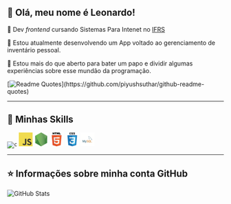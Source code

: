 ## 🌟 Olá, meu nome é <strong>Leonardo!</strong>

📕 Dev _frontend_ cursando Sistemas Para Intenet no <a href="https://www.poa.ifrs.edu.br/">IFRS</a>

🔭 Estou atualmente desenvolvendo um App voltado ao gerenciamento de inventário pessoal.

💬 Estou mais do que aberto para bater um papo e dividir algumas experiências sobre esse mundão da programação.

[![Readme Quotes](https://quotes-github-readme.vercel.app/api?type=horizontal&theme=dracula&quote=Codes%20are%20a%20puzzle.%20A%20game,%20just%20like%20any%20other%20game.&author=Alan%20Turing.)](https://github.com/piyushsuthar/github-readme-quotes)

---

## 🚀 Minhas Skills

<code><img height="32" src="https://cdn.iconscout.com/icon/free/png-512/c-programming-569564.png" alt="c"/></code>
<code><img height="32" src="https://raw.githubusercontent.com/github/explore/80688e429a7d4ef2fca1e82350fe8e3517d3494d/topics/javascript/javascript.png" alt="Javascript"/></code>
<code><img height="32" src="https://raw.githubusercontent.com/github/explore/80688e429a7d4ef2fca1e82350fe8e3517d3494d/topics/nodejs/nodejs.png" alt="Nodejs"/></code>
<code><img height="32" src="https://raw.githubusercontent.com/github/explore/80688e429a7d4ef2fca1e82350fe8e3517d3494d/topics/html/html.png" alt="HTML5"/></code>
<code><img height="32" src="https://raw.githubusercontent.com/github/explore/80688e429a7d4ef2fca1e82350fe8e3517d3494d/topics/css/css.png" alt="CSS"/></code>
<code><img height="32" src="https://raw.githubusercontent.com/github/explore/80688e429a7d4ef2fca1e82350fe8e3517d3494d/topics/mysql/mysql.png" alt="MySQL"/></code>



---

## ⭐ Informações sobre minha conta GitHub

![GitHub Stats](https://github-readme-stats.vercel.app/api?username=leonardonoll&show_icons=true&theme=dracula)


